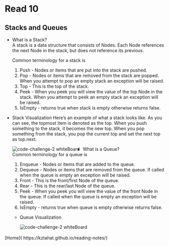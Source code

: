 # Read 10

## Stacks and Queues

- What is a Stack? <br />
    A stack is a data structure that consists of Nodes. Each Node references the next Node in the stack, but does not reference its previous.<br />

    Common terminology for a stack is

    1. Push - Nodes or items that are put into the stack are pushed. <br />
    2. Pop - Nodes or items that are removed from the stack are popped. When you attempt to pop an empty stack an exception will be raised.<br />
    3. Top - This is the top of the stack.<br />
    4. Peek - When you peek you will view the value of the top Node in the stack. When you attempt to peek an empty stack an exception will be raised.<br />
    5. IsEmpty - returns true when stack is empty otherwise returns false.<br />

- Stack Visualization
    Here’s an example of what a stack looks like. As you can see, the topmost item is denoted as the top. When you push something to the stack, it becomes the new top. When you pop something from the stack, you pop the current top and set the next top as top.next. <br />

    <img src="https://codefellows.github.io/common_curriculum/data_structures_and_algorithms/Code_401/class-10/resources/images/stack1.PNG"
     alt="code-challenge-2 whiteBoard"
     style="float: left; margin-right: 10px;" />

- What is a Queue? <br />
    Common terminology for a queue is

    1. Enqueue - Nodes or items that are added to the queue. <br />
    2. Dequeue - Nodes or items that are removed from the queue. If called when the queue is empty an exception will be raised.<br />
    3. Front - This is the front/first Node of the queue.<br />
    4. Rear - This is the rear/last Node of the queue.<br />
    5. Peek - When you peek you will view the value of the front Node in the queue. If called when the queue is empty an exception will be raised.<br />
    6. IsEmpty - returns true when queue is empty otherwise returns false.<br />

    - Queue Visualization <br />

      <img src="https://codefellows.github.io/common_curriculum/data_structures_and_algorithms/Code_401/class-10/resources/images/Queue.PNG"
     alt="code-challenge-2 whiteBoard"
     style="float: left; margin-right: 10px;" />

<br />
<br />
[Home]( https://kztahat.github.io/reading-notes/)
